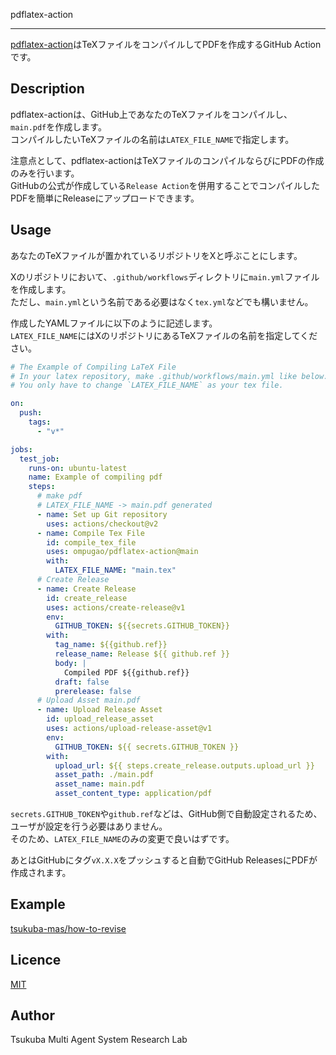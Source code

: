
pdflatex-action

---

[pdflatex-action](https://github.com/tsukuba-mas/pdflatex-action)はTeXファイルをコンパイルしてPDFを作成するGitHub Actionです。

## Description

pdflatex-actionは、GitHub上であなたのTeXファイルをコンパイルし、`main.pdf`を作成します。  
コンパイルしたいTeXファイルの名前は`LATEX_FILE_NAME`で指定します。  

注意点として、pdflatex-actionはTeXファイルのコンパイルならびにPDFの作成のみを行います。  
GitHubの公式が作成している`Release Action`を併用することでコンパイルしたPDFを簡単にReleaseにアップロードできます。  

## Usage

あなたのTeXファイルが置かれているリポジトリをXと呼ぶことにします。

Xのリポジトリにおいて、`.github/workflows`ディレクトリに`main.yml`ファイルを作成します。  
ただし、`main.yml`という名前である必要はなく`tex.yml`などでも構いません。  

作成したYAMLファイルに以下のように記述します。  
`LATEX_FILE_NAME`にはXのリポジトリにあるTeXファイルの名前を指定してください。

```yml
# The Example of Compiling LaTeX File
# In your latex repository, make .github/workflows/main.yml like below.
# You only have to change `LATEX_FILE_NAME` as your tex file.

on:
  push:
    tags:
      - "v*"

jobs:
  test_job:
    runs-on: ubuntu-latest
    name: Example of compiling pdf
    steps:
      # make pdf
      # LATEX_FILE_NAME -> main.pdf generated
      - name: Set up Git repository
        uses: actions/checkout@v2
      - name: Compile Tex File
        id: compile_tex_file
        uses: ompugao/pdflatex-action@main
        with:
          LATEX_FILE_NAME: "main.tex"
      # Create Release
      - name: Create Release
        id: create_release
        uses: actions/create-release@v1
        env:
          GITHUB_TOKEN: ${{secrets.GITHUB_TOKEN}}
        with:
          tag_name: ${{github.ref}}
          release_name: Release ${{ github.ref }}
          body: |
            Compiled PDF ${{github.ref}}
          draft: false
          prerelease: false
      # Upload Asset main.pdf
      - name: Upload Release Asset
        id: upload_release_asset
        uses: actions/upload-release-asset@v1
        env:
          GITHUB_TOKEN: ${{ secrets.GITHUB_TOKEN }}
        with:
          upload_url: ${{ steps.create_release.outputs.upload_url }}
          asset_path: ./main.pdf
          asset_name: main.pdf
          asset_content_type: application/pdf
```

`secrets.GITHUB_TOKEN`や`github.ref`などは、GitHub側で自動設定されるため、ユーザが設定を行う必要はありません。  
そのため、`LATEX_FILE_NAME`のみの変更で良いはずです。

あとはGitHubにタグ`vX.X.X`をプッシュすると自動でGitHub ReleasesにPDFが作成されます。

## Example

[tsukuba-mas/how-to-revise](https://github.com/tsukuba-mas/how-to-revise)

## Licence

[MIT](https://github.com/tcnksm/tool/blob/master/LICENCE)

## Author

Tsukuba Multi Agent System Research Lab
